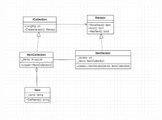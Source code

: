 ![image](https://github.com/RedRabel99/23-Design-patterns-challange/blob/main/Iterator/Diagram.jpg)
